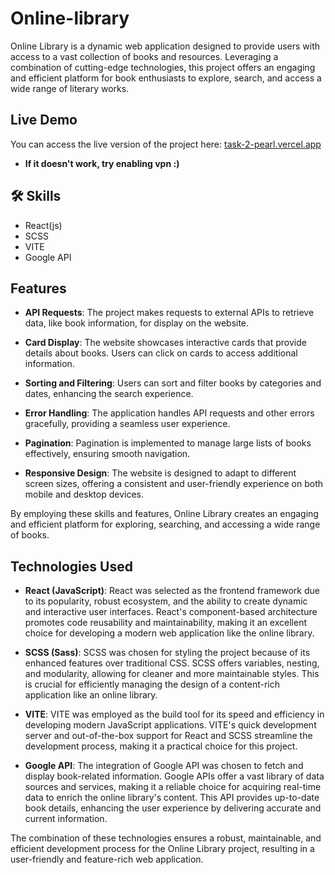 # Online-library

Online Library is a dynamic web application designed to provide users with access to a vast collection of books and resources. Leveraging a combination of cutting-edge technologies, this project offers an engaging and efficient platform for book enthusiasts to explore, search, and access a wide range of literary works.

## Live Demo
You can access the live version of the project here:  [ task-2-pearl.vercel.app](https://task-2-pearl.vercel.app/)
- **If it doesn't work, try enabling vpn :)**

## 🛠 Skills
- React(js)
- SCSS
- VITE
- Google API

## Features

- **API Requests**: The project makes requests to external APIs to retrieve data, like book information, for display on the website.

- **Card Display**: The website showcases interactive cards that provide details about books. Users can click on cards to access additional information.

- **Sorting and Filtering**: Users can sort and filter books by categories and dates, enhancing the search experience.

- **Error Handling**: The application handles API requests and other errors gracefully, providing a seamless user experience.

- **Pagination**: Pagination is implemented to manage large lists of books effectively, ensuring smooth navigation.

- **Responsive Design**: The website is designed to adapt to different screen sizes, offering a consistent and user-friendly experience on both mobile and desktop devices.

By employing these skills and features, Online Library creates an engaging and efficient platform for exploring, searching, and accessing a wide range of books.

## Technologies Used

- **React (JavaScript)**: React was selected as the frontend framework due to its popularity, robust ecosystem, and the ability to create dynamic and interactive user interfaces. React's component-based architecture promotes code reusability and maintainability, making it an excellent choice for developing a modern web application like the online library.

- **SCSS (Sass)**: SCSS was chosen for styling the project because of its enhanced features over traditional CSS. SCSS offers variables, nesting, and modularity, allowing for cleaner and more maintainable styles. This is crucial for efficiently managing the design of a content-rich application like an online library.

- **VITE**: VITE was employed as the build tool for its speed and efficiency in developing modern JavaScript applications. VITE's quick development server and out-of-the-box support for React and SCSS streamline the development process, making it a practical choice for this project.

- **Google API**: The integration of Google API was chosen to fetch and display book-related information. Google APIs offer a vast library of data sources and services, making it a reliable choice for acquiring real-time data to enrich the online library's content. This API provides up-to-date book details, enhancing the user experience by delivering accurate and current information.

The combination of these technologies ensures a robust, maintainable, and efficient development process for the Online Library project, resulting in a user-friendly and feature-rich web application.







